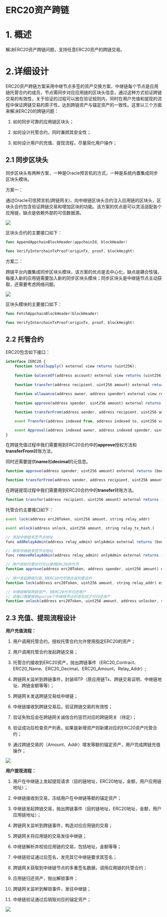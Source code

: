 # ERC20资产跨链
#  1. 概述

解决ERC20资产跨链问题，支持任意ERC20资产的跨链交易。

# 2.详细设计

ERC20资产跨链方案采用中继节点多签的资产交换方案，中继链每个节点是应用链托管合约的成员，节点需同步对应应用链的区块头信息，通过这种方式验证跨链交易的有效性，关于验证的过程可以放在验证规则内，同时在用户充值和提现的流程中保证跨链交易的原子性，达到跨链资产与锚定资产的一致性。这里以三个方面来解决ERC20的跨链问题：

1. 如何同步可靠的应用链区块头；

2. 如何设计托管合约，同时兼顾其安全性；

3. 如何设计用户的充值、提现流程，尽量简化用户操作；

## 2.1 同步区块头

同步区块头有两种方案，一种是Oracle预言机的方式，一种是系统内置集成同步区块头模块。

方案一：

通过Oracle可信预言机(跨链网关)，向中继链区块头合约注入应用链的区块头，区块头合约包含验证跨链交易和增加区块的功能。该方案的优点是可以灵活适配各个应用链，缺点是依赖外部的可信数据源。

![](../../../assets/oracle.png)



区块头合约的主要接口如下：

```go
func AppendAppchainBlockHeader(appchainId, blockHeader)

func VerifyInterchainTxProof(originTx, proof, blockHeight)
```



方案二：

跨链平台内置集成同步区块头模块，该方案的优点是去中心化，缺点是耦合性强，每接入新的应用链需要加入新的同步区块头模块；同步区块头是中继链节点主动获取，还需要考虑网络问题。

![](../../../assets/bvm_block_header.png)

区块头模块的主要接口如下：

```go
func FetchAppchainBlockHeader(blockHeader)

func VerifyInterchainTxProof(originTx, proof, blockHeight)
```



## 2.2 托管合约

ERC20包含如下接口：

```javascript
interface IERC20 {
    function totalSupply() external view returns (uint256);
    
	function balanceOf(address account) external view returns (uint256);
    
	function transfer(address recipient, uint256 amount) external returns (bool);
    
	function allowance(address owner, address spender) external view returns (uint256);
    
	function approve(address spender, uint256 amount) external returns (bool);

    function transferFrom(address sender, address recipient, uint256 amount) external returns (bool);

    event Transfer(address indexed from, address indexed to, uint256 value);

    event Approval(address indexed owner, address indexed spender, uint256 value);
}

```

在跨链充值过程中我们需要用到ERC20合约中的**approve**授权方法和**transferFrom**转账方法，

同时还需要提供**name**和**decimal**的元信息。

```javascript
function approve(address spender, uint256 amount) external returns (bool);

function transferFrom(address sender, address recipient, uint256 amount) external returns (bool);

```

在跨链提现过程中我们需要用到ERC20合约中的**transfer**转账方法。

```javascript
function transfer(address recipient, uint256 amount) external returns (bool);
```



托管合约主要接口如下：

```javascript
event lock(address erc20Token, uint256 amount, string relay_addr)

event unlock(address unlock, uint256 amount, string ralay_tx_hash,)

// 添加中继链多签节点地址
func addRelayAdmin(address relay_admin) onlyAdmin external returns (bool)

// 移除中继链多签节点地址
func removeRelayAdmin(address relay_admin) onlyAdmin external returns (bool)

// 用户授权托管合约可以使用ERC20的代币
function approve(address erc20Token, address spender, uint256 amount) external returns (bool)
 
// 用户发起跨链交易,将ERC20代币锁仓进托管合约
function lock(address erc20Token, uint256 amount, string relay_addr) external returns (bool);

// 中继链解锁跨链资产，将ERC20代币归还用户
// 该接口需要接收quorum个中继链节点的签名后才可归还资产
function unlock(address erc20Token, uint256 amount, address unlocker, string ralay_tx_hash, r [][]byte, s [][]byte, v[][]byte) external returns (bool);
```



## 2.3 充值、提现流程设计

**用户充值流程：**

1. 用户调用托管合约，授权托管合约允许使用指定ERC20的资产；

2. 用户调用托管合约发起跨链交易；

3. 托管合约接收到ERC20资产，抛出跨链事件（ERC20_Contract、ERC20_Name、ERC20_Decimal、ERC20_Amount、Relay_Addr）;

4. 跨链网关监听到跨链事件，封装IBTP（原应用链Tx、跨链交易证明、中继链地址、跨链金额等等）；

5. 跨链网关发送跨链交易给中继链；

6. 中继链接收到跨链交易后，验证跨链交易的有效性；

7. 验证失败后会在跨链网关诚信合约惩罚对应的跨链网关（待定）；

8. 验证成功后检查资产列表，如果是新增资产则新建对应的ERC20资产托管合约；

9. 通过跨链交易的（Amount、Addr）增发等额的锚定资产，用户完成跨链充值操作；

![](../../../assets/mint.png)





**用户提现流程：**

1. 用户在中继链上发起提现请求（目的链地址，ERC20地址，金额，用户应用链地址）；

2. 中继链接收到交易，冻结用户在中继链等额的锚定资产；

3. 中继链发起跨链交易，抛出跨链事件（目的链地址，ERC20地址，金额，用户应用链地址）；

4. 跨链网关监听到跨链事件，构造对应应用链的交易；

5. 跨链网关将应用链的交易发往中继链；

6. 中继链解析并校验应用链的交易，包括地址，金额等等；

7. 中继链验证通过后签名，发完其它中继链要求其签名；

8. 跨链网关获取到中继链节点的多重签名数据，调用应用链的托管合约；

9. 应用链归还资产，抛出解锁事件；

10. 跨链网关监听到解锁事件，发往中继链；

11. 中继链验证通过后销毁对应的锚定资产；

![](../../../assets/burn.png)